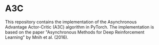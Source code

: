 # A3C

This repository contains the implementation of the Asynchronous Advantage Actor-Critic (A3C) algorithm in PyTorch. The implementation is based on the paper "Asynchronous Methods for Deep Reinforcement Learning" by Mnih et al. (2016).
